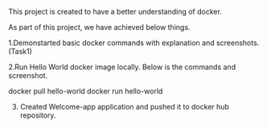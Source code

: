 This project is created to have a better understanding of docker.

As part of this project, we have achieved below things.

1.Demonstarted basic docker commands with explanation and screenshots.(Task1)

2.Run Hello World docker image locally. Below is the commands and screenshot.

   docker pull hello-world
   docker run hello-world

3. Created Welcome-app application and pushed it to docker hub repository.   